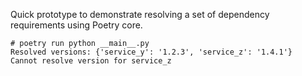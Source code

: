 Quick prototype to demonstrate resolving a set of dependency requirements using Poetry core.

```shell
# poetry run python __main__.py
Resolved versions: {'service_y': '1.2.3', 'service_z': '1.4.1'}
Cannot resolve version for service_z
```
